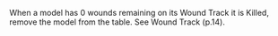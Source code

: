 When a model has 0 wounds remaining on its Wound Track it is Killed, remove the model from the table. See Wound Track (p.14).